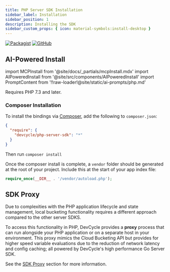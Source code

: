 ```yaml
---
title: PHP Server SDK Installation
sidebar_label: Installation
sidebar_position: 1
description: Installing the SDK
sidebar_custom_props: { icon: material-symbols:install-desktop }
---
```


[![Packagist](https://badgen.net/packagist/v/devcycle/php-server-sdk/latest)](https://packagist.org/packages/devcycle/php-server-sdk)
[![GitHub](https://img.shields.io/github/stars/devcyclehq/php-server-sdk.svg?style=social&label=Star&maxAge=2592000)](https://github.com/DevCycleHQ/php-server-sdk)

## AI-Powered Install

import MCPInstall from '@site/docs/_partials/mcpInstall.mdx'
import AIPoweredInstall from '@site/src/components/AIPoweredInstall'
import PromptContent from '!!raw-loader!@site/static/ai-prompts/php.md'

<MCPInstall />

<AIPoweredInstall promptContent={PromptContent} />

Requires PHP 7.3 and later.

### Composer Installation
[//]: # 'wizard-install-start'

To install the bindings via [Composer](https://getcomposer.org/), add the following to `composer.json`:

```json
{
  "require": {
    "devcycle/php-server-sdk": "*"
  }
}
```

Then run `composer install`

Once the composer install is complete, a `vendor` folder should be generated at the root of your project. Include this at the start of your app index file:

```php
require_once(__DIR__ . '/vendor/autoload.php');
```
[//]: # 'wizard-install-end'

## SDK Proxy

Due to complexities with the PHP application lifecycle and state management,
local bucketing functionality requires a different approach compared to the other server SDKS.

To access this functionality in PHP, DevCycle provides a **proxy** process that can run alongside your PHP application
or on a separate host in your environment. This proxy mimics the Cloud Bucketing API but provides for higher speed
variable evaluations due to the reduction of network latency and config caching;
all powered by DevCycle's high performance Go Server SDK.

See the [SDK Proxy](../../sdk-proxy/index.md) section for more information.
